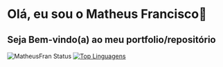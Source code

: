 # Olá, eu sou o Matheus Francisco👋
## Seja Bem-vindo(a) ao meu portfolio/repositório
![MatheusFran Status](https://github-readme-stats.vercel.app/api?username=MatheusFran&show_icons=true&theme=tokyonight )
[![Top Linguagens](https://github-readme-stats.vercel.app/api/top-langs/?username=MatheusFran&layout=compact&theme=tokyonight )](https://github.com/anuraghazra/github-readme-stats)


